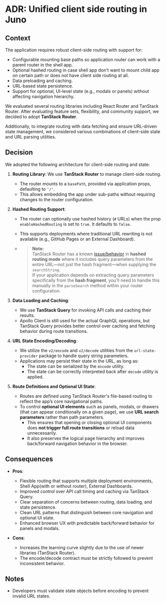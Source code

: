 # ADR: Unified client side routing in Juno

## Context

The application requires robust client-side routing with support for:

- Configurable mounting base paths so application router can work with a parent router in the shell app.
- Optional hashed routing in case shell app don't want to mount child app on certain path or does not have client side routing at all.
- Data preloading and caching.
- URL-based state persistence.
- Support for optional, UI-level state (e.g., modals or panels) without affecting navigation hierarchy.

We evaluated several routing libraries including React Router and TanStack Router. After evaluating feature sets, flexibility, and community support, we decided to adopt **TanStack Router**.

Additionally, to integrate routing with data fetching and ensure URL-driven state management, we considered various combinations of client-side state and URL parsing utilities.

## Decision

We adopted the following architecture for client-side routing and state:

1. **Routing Library**: We use **TanStack Router** to manage client-side routing.

   - The router mounts to a `basePath`, provided via application props, defaulting to `'/'`.
   - This allows embedding the app under sub-paths without requiring changes to the router configuration.

2. **Hashed Routing Support**:

   - The router can optionally use hashed history (`#` URLs) when the prop `enableHashedRouting` is set to `true`. It defaults to `false`.
   - This supports deployments where traditional URL rewriting is not available (e.g., GitHub Pages or an External Dashboard).

   - > **Note:**  
     > TanStack Router has a known [issue/behavior](https://github.com/TanStack/router/issues/4370#issuecomment-3012344925) in **hashed routing mode** where it includes query parameters from the entire URL—not just the hash fragment—when supplying the `searchString`.  
     > If your application depends on extracting query parameters specifically from the **hash fragment**, you’ll need to handle this manually in the `parseSearch` method within your router configuration.

3. **Data Loading and Caching**:

   - We use **TanStack Query** for invoking API calls and caching their results.
   - Apollo Client is still used for the actual GraphQL operations, but TanStack Query provides better control over caching and fetching behavior during route transitions.

4. **URL State Encoding/Decoding**:

   - We utilize the `v2/encode` and `v2/decode` utilities from the `url-state-provider` package to handle query string parameters.
   - Applications may persist their state in the URL, as long as:
     - The state can be serialized by the `encode` utility.
     - The state can be correctly interpreted back after `decode` utility is applied.

5. **Route Definitions and Optional UI State**:
   - Routes are defined using TanStack Router's file-based routing to reflect the app’s core navigational paths.
   - To control **optional UI elements** such as panels, modals, or drawers (that can appear conditionally on a given page), we use **URL search parameters** rather than path parameters.
     - This ensures that opening or closing optional UI components does **not trigger full route transitions** or reload data unnecessarily.
     - It also preserves the logical page hierarchy and improves back/forward navigation behavior in the browser.

## Consequences

- **Pros**:

  - Flexible routing that supports multiple deployment environments, Shell App(with or without router), External Dashboards.
  - Improved control over API call timing and caching via TanStack Query.
  - Clear separation of concerns between routing, data loading, and state persistence.
  - Clean URL patterns that distinguish between core navigation and optional UI state.
  - Enhanced browser UX with predictable back/forward behavior for panels and modals.

- **Cons**:
  - Increases the learning curve slightly due to the use of newer libraries (TanStack Router).
  - The encode/decode contract must be strictly followed to prevent inconsistent behavior.

## Notes

- Developers must validate state objects before encoding to prevent invalid URL states.
